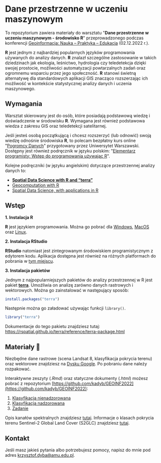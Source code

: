 # Dane przestrzenne w uczeniu maszynowym

To repozytorium zawiera materiały do warsztatu "**Dane przestrzenne w uczeniu maszynowym - środowisko R**" przeprowadzonego podczas konferencji [Geoinformacja: Nauka – Praktyka – Edukacja](https://geoinformacja20uam.pl/) (02.12.2022 r.).

**R** jest jednym z najbardziej popularnych języków programowania używanych do analizy danych.
**R** znalazł szczególne zastosowanie w takich dziedzinach jak ekologia, leśnictwo, hydrologia czy teledetekcja dzięki swojej prostocie, możliwości automatyzacji powtarzalnych zadań oraz ogromnemu wsparciu przez jego społeczność.
**R** stanowi świetną alternatywę dla standardowych aplikacji GIS znacząco rozszerzając ich możliwość w kontekście statystycznej analizy danych i uczenia maszynowego.

## Wymagania

Warsztat skierowany jest do osób, które posiadają podstawową wiedzę i doświadczenie w środowisku **R**.
Wymagana jest również podstawowa wiedza z zakresu GIS oraz teledetekcji satelitarnej.

Jeśli jesteś osobą początkującą i chcesz rozszerzyć (lub odnowić) swoją wiedzę odnośnie środowiska **R**, to polecam bezpłatny kurs online "[Pogromcy Danych](http://pogromcydanych.icm.edu.pl/)" przygotowany przez Uniwersytet Warszawski.
Dostępny jest również podręcznik w języku polskim: "[Elementarz programisty: Wstęp do programowania używając R](https://jakubnowosad.com/elp/)".

Kolejne podręczniki (w języku angielskim) dotyczące przestrzennej analizy danych to:

- [**Spatial Data Science with R and “terra”**](https://rspatial.org/terra/)
- [Geocomputation with R](https://geocompr.robinlovelace.net/)
- [Spatial Data Science, with applications in R](https://r-spatial.org/book/)

## Wstęp

**1. Instalacja R**

**R** jest językiem programowania.
Można go pobrać dla [Windows](https://cloud.r-project.org/bin/windows/base/R-4.2.2-win.exe), [MacOS](https://cloud.r-project.org/bin/macosx/) oraz [Linux](https://cloud.r-project.org/bin/linux/).

**2. Instalacja RStudio**

**RStudio** natomiast jest zintegrowanym środowiskiem programistycznym z edytorem kodu.
Aplikacja dostępna jest również na różnych platformach do pobrania w [tym miejscu](https://posit.co/download/rstudio-desktop/).

**3. Instalacja pakietów**

Jednym z najpopularniejszych pakietów do analizy przestrzennej w R jest pakiet [**terra**](https://github.com/rspatial/terra).
Umożliwia on analizę zarówno danych rastrowych i wektorowych.
Można go zainstalować w następujący sposób:

```r
install.packages("terra")
```

Następnie można go załadować używając funkcji `library()`.

```r
library("terra")
```

Dokumentacje do tego pakietu znajdziesz tutaj: <https://rspatial.github.io/terra/reference/terra-package.html>

## Materiały :triangular_flag_on_post:

Niezbędne dane rastrowe (scena Landsat 8, klasyfikacja pokrycia terenu) oraz wektorowe znajdziesz na [Dysku Google](https://drive.google.com/file/d/1WfAYCd42nLoEhpyICJxoVOaGR-t1Jcdj/view).
Po pobraniu dane należy rozpakować.

Interaktywne zeszyty (*.Rmd*) oraz statyczne dokumenty (*.html*) możesz pobrać z repozytorium [https://github.com/kadyb/GEOINF2022](https://github.com/kadyb/GEOINF2022):

1. [Klasyfikacja nienadzorowana](https://kadyb.github.io/GEOINF2022/Klasteryzacja.html)
2. [Klasyfikacja nadzorowana](https://kadyb.github.io/GEOINF2022/Klasyfikacja.html)
3. [Zadanie](https://kadyb.github.io/GEOINF2022/Zadanie.html)

Opis kanałów spektralnych znajdziesz [tutaj](https://landsat.gsfc.nasa.gov/satellites/landsat-8/landsat-8-bands/).
Informacje o klasach pokrycia terenu Sentinel-2 Global Land Cover (S2GLC) znajdziesz [tutaj](https://s2glc.cbk.waw.pl/extension).

## Kontakt

Jeśli masz jakieś pytania albo potrzebujesz pomocy, napisz do mnie pod adres krzysztof.dyba@amu.edu.pl.
